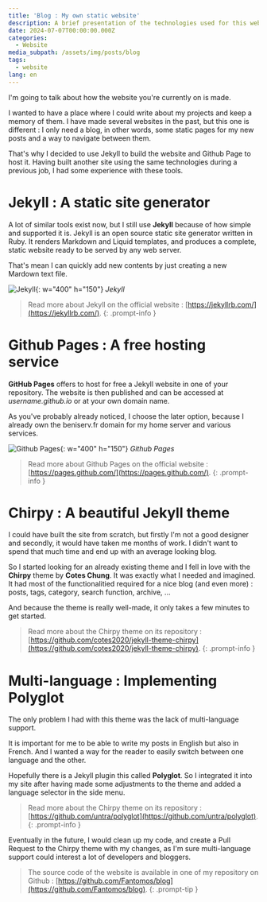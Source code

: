 ```yaml
---
title: 'Blog : My own static website'
description: A brief presentation of the technologies used for this website
date: 2024-07-07T00:00:00.000Z
categories:
  - Website
media_subpath: /assets/img/posts/blog
tags:
  - website
lang: en
---
```


I'm going to talk about how the website you're currently on is made. 

I wanted to have a place where I could write about my projects and keep a memory of them. I have made several websites in the past, but this one is different : I only need a blog, in other words, some static pages for my new posts and a way to navigate between them. 

That's why I decided to use Jekyll to build the website and Github Page to host it. Having built another site using the same technologies during a previous job, I had some experience with these tools.

# Jekyll : A static site generator
A lot of similar tools exist now, but I still use **Jekyll** because of how simple and supported it is. 
Jekyll is an open source static site generator written in Ruby. It renders Markdown and Liquid templates, and produces a complete, static website ready to be served by any web server.

That's mean I can quickly add new contents by just creating a new Mardown text file.

![Jekyll](blog_jekyll.png){: w="400" h="150"}
_Jekyll_

> Read more about Jekyll on the official website : [https://jekyllrb.com/](https://jekyllrb.com/).
{: .prompt-info }


# Github Pages : A free hosting service
**GitHub Pages** offers to host for free a Jekyll website in one of your repository. The website is then published and can be accessed at *username.github.io* or at your own domain name. 

As you've probably already noticed, I choose the later option, because I already own the beniserv.fr domain for my home server and various services.

![Github Pages](blog_githubpages.webp){: w="400" h="150"}
_Github Pages_

> Read more about Github Pages on the official website : [https://pages.github.com/](https://pages.github.com/).
{: .prompt-info }

# Chirpy : A beautiful Jekyll theme
I could have built the site from scratch, but firstly I'm not a good designer and secondly, it would have taken me months of work. I didn't want to spend that much time and end up with an average looking blog. 

So I started looking for an already existing theme and I fell in love with the **Chirpy** theme by **Cotes Chung**. It was exactly what I needed and imagined. 
It had most of the functionalitied required for a nice blog (and even more) : posts, tags, category, search function, archive, ...

And because the theme is really well-made, it only takes a few minutes to get started. 

> Read more about the Chirpy theme on its repository : [https://github.com/cotes2020/jekyll-theme-chirpy](https://github.com/cotes2020/jekyll-theme-chirpy).
{: .prompt-info }

# Multi-language : Implementing Polyglot
The only problem I had with this theme was the lack of multi-language support. 

It is important for me to be able to write my posts in English but also in French. And I wanted a way for the reader to easily switch between one language and the other.

Hopefully there is a Jekyll plugin this called **Polyglot**. So I integrated it into my site after having made some adjustments to the theme and added a language selector in the side menu.

> Read more about the Chirpy theme on its repository : [https://github.com/untra/polyglot](https://github.com/untra/polyglot).
{: .prompt-info }

Eventually in the future, I would clean up my code, and create a Pull Request to the Chirpy theme with my changes, as I'm sure multi-language support could interest a lot of developers and bloggers.


> The source code of the website is available in one of my repository on Github : [https://github.com/Fantomos/blog](https://github.com/Fantomos/blog).
{: .prompt-tip }
